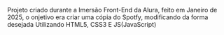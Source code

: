 Projeto criado durante a Imersão Front-End da Alura, feito em Janeiro de 2025, o onjetivo era criar uma cópia do Spotfy, modificando da forma desejada
Utilizando HTML5, CSS3 E JS(JavaScript)
